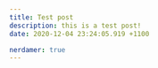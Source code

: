 ```yaml
---
title: Test post
description: this is a test post!
date: 2020-12-04 23:24:05.919 +1100

nerdamer: true
---
```


<span id="nerdamer-test-result"></span>

<script>
    let a = nerdamer("4 + (x+7)/2 + 11");
    document.getElementById("nerdamer-test-result").innerHTML = a.toString();
</script>